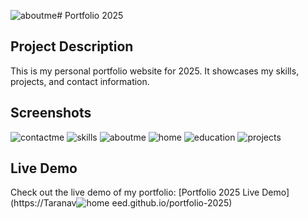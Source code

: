 ![aboutme](https://github.com/user-attachments/assets/6c45e648-ced4-4dd6-b516-197dc8b1d930)# Portfolio 2025

## Project Description
This is my personal portfolio website for 2025. It showcases my skills, projects, and contact information.

## Screenshots

![contactme](https://github.com/user-attachments/assets/f05f89fd-7aea-406b-aff3-ec18dab828ac)
![skills](https://github.com/user-attachments/assets/bc576c1c-1999-4645-b661-200cac1b1554)
![aboutme](https://github.com/user-attachments/assets/10310a0b-90e5-4a72-8845-ba3563c99f2e)
![home](https://github.com/user-attachments/assets/267226fe-9179-4c6e-86c9-a3dfc820b575)
![education](https://github.com/user-attachments/assets/c9040364-4edc-4e1c-a204-e1d76c9e5fb1)
![projects](https://github.com/user-attachments/assets/650b5a3f-a384-429f-83a0-7cb6fc05f124)
## Live Demo
Check out the live demo of my portfolio: [Portfolio 2025 Live Demo](https://Taranav![home](https://github.com/user-attachments/assets/e9a5a29c-9e88-4e7a-824a-9391031dc364)
eed.github.io/portfolio-2025)
